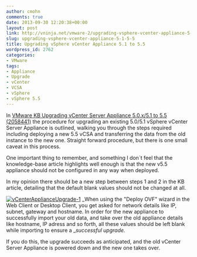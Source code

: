```yaml
---
author: cmohn
comments: true
date: 2013-09-30 12:20:38+00:00
layout: post
link: http://vninja.net/vmware-2/upgrading-vsphere-vcenter-appliance-5-1-5-5/
slug: upgrading-vsphere-vcenter-appliance-5-1-5-5
title: Upgrading vSphere vCenter Appliance 5.1 to 5.5
wordpress_id: 2762
categories:
- VMware
tags:
- Appliance
- Upgrade
- vCenter
- VCSA
- vSphere
- vSphere 5.5
---
```


In [VMware KB Upgrading vCenter Server Appliance 5.0.x/5.1 to 5.5 (2058441)](http://kb.vmware.com/selfservice/microsites/search.do?language=en_US&cmd=displayKC&externalId=2058441) the procedure for upgrading an existing 5.0/5.1 vSphere vCenter Server Appliance is outlined, walking you through the steps required including deploying a new 5.5 vCSA and transferring the data from the old instance to the new one. Straight forward procedure, but there is one small caveat in this process.

One important thing to remember, and something I don´t feel that the knowledge-base article highlights well enough is that the new v5.5 appliance should not be configured in any way when deployed.

In my opinion there should be a new step between steps 1 and 2 in the KB article, detailing that the default blank values should not be changed at all.

[![vCenterApplianceUpgrade-1](http://vninja.net/wordpress/wp-content/uploads/2013/09/vCenterApplianceUpgrade-1-150x150.png)](http://vninja.net/wordpress/wp-content/uploads/2013/09/vCenterApplianceUpgrade-1.png)
_When using the "Deploy OVF" wizard in the Web Client or Desktop Client, you get asked for network details like IP, subnet, gateway and hostname. In order for the new appliance to successfully import your old data, and take over the old appliance details like hostname, IP adress and so forth, all these values should be left blank while importing to ensure a __successful upgrade._

If you do this, the upgrade succeeds as anticipated, and the old vCenter Server Appliance is powered down and the new one takes over.
